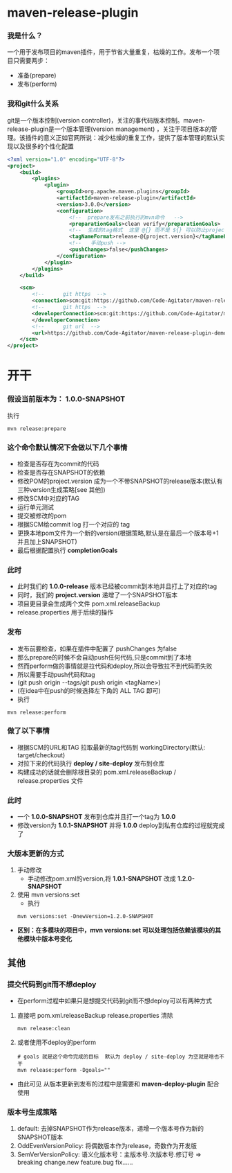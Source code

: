 # maven-release-plugin

### 我是什么？

一个用于发布项目的maven插件，用于节省大量重复，枯燥的工作。发布一个项目只需要两步：

* 准备(prepare)
* 发布(perform)

### 我和git什么关系

git是一个版本控制(version controller)，关注的事代码版本控制。maven-release-plugin是一个版本管理(version management)
，关注于项目版本的管理。该插件的意义正如官网所说：减少枯燥的重复工作，提供了版本管理的默认实现以及很多的个性化配置

```xml
<?xml version="1.0" encoding="UTF-8"?>
<project>
    <build>
        <plugins>
            <plugin>
                <groupId>org.apache.maven.plugins</groupId>
                <artifactId>maven-release-plugin</artifactId>
                <version>3.0.0</version>
                <configuration>
                    <!--  prepare发布之前执行的mvn命令   -->
                    <preparationGoals>clean verify</preparationGoals>
                    <!--  生成的tag格式  这里 @{} 而不是 ${} 可以防止project.version被其他方式覆盖 -->
                    <tagNameFormat>release-@{project.version}</tagNameFormat>
                    <!--   手动push -->
                    <pushChanges>false</pushChanges>
                </configuration>
            </plugin>
        </plugins>
    </build>

    <scm>
        <!--      git https  -->
        <connection>scm:git:https://github.com/Code-Agitator/maven-release-plugin-demo.git</connection>
        <!--      git https  -->
        <developerConnection>scm:git:https://github.com/Code-Agitator/maven-release-plugin-demo.git
        </developerConnection>
        <!--      git url  -->
        <url>https://github.com/Code-Agitator/maven-release-plugin-demo</url>
    </scm>
</project>
```

# 开干

### 假设当前版本为： **1.0.0-SNAPSHOT**

执行

```shell
mvn release:prepare
```

### 这个命令默认情况下会做以下几个事情

* 检查是否存在为commit的代码
* 检查是否存在SNAPSHOT的依赖
* 修改POM的project.version 成为一个不带SNAPSHOT的release版本(默认有三种version生成策略\[see 其他])
* 修改SCM中对应的TAG
* 运行单元测试
* 提交被修改的pom
* 根据SCM给commit log 打一个对应的 tag
* 更换本地pom文件为一个新的version(根据策略,默认是在最后一个版本号+1 并且加上SNAPSHOT)
* 最后根据配置执行 **completionGoals**

### 此时

* 此时我们的 **1.0.0-release** 版本已经被commit到本地并且打上了对应的tag
* 同时，我们的 **project.version** 递增了一个SNAPSHOT版本
* 项目更目录会生成两个文件 pom.xml.releaseBackup
* release.properties 用于后续的操作

### 发布

* 发布前要检查，如果在插件中配置了 pushChanges 为false
* 那么prepare的时候不会自动push任何代码,只是commit到了本地
* 然而perform做的事情就是拉代码和deploy,所以会导致拉不到代码而失败
* 所以需要手动push代码和tag
* (git push origin --tags/git push origin \<tagName>)
* (在idea中在push的时候选择左下角的 ALL TAG 即可)
* 执行

```shell
mvn release:perform
```

### 做了以下事情

* 根据SCM的URL和TAG 拉取最新的tag代码到 workingDirectory(默认: target/checkout)
* 对拉下来的代码执行 **deploy / site-deploy** 发布到仓库
* 构建成功的话就会删除根目录的 pom.xml.releaseBackup / release.properties 文件

### 此时

* 一个 **1.0.0-SNAPSHOT** 发布到仓库并且打一个tag为 **1.0.0**
* 修改version为 **1.0.1-SNAPSHOT** 并将 **1.0.0** deploy到私有仓库的过程就完成了

### 大版本更新的方式

1. 手动修改
    * 手动修改pom.xml的version,将 **1.0.1-SNAPSHOT** 改成 **1.2.0-SNAPSHOT**
2. 使用 mvn versions:set
    * 执行
   ```shell
   mvn versions:set -DnewVersion=1.2.0-SNAPSHOT 
   ```

* **区别：在多模块的项目中，mvn versions:set 可以处理包括依赖该模块的其他模块中版本号变化**

## 其他

### 提交代码到git而不想deploy

* 在perform过程中如果只是想提交代码到git而不想deploy可以有两种方式

1. 直接吧 pom.xml.releaseBackup release.properties 清除
   ```shell
   mvn release:clean
   ```

2. 或者使用不deploy的perform
   ```shell
   # goals 就是这个命令完成的目标  默认为 deploy / site-deploy 为空就是啥也不干
   mvn release:perform -Dgoals=""
   ```

* 由此可见 从版本更新到发布的过程中是需要和 **maven-deploy-plugin** 配合使用

### 版本号生成策略

1. default: 去掉SNAPSHOT作为release版本，递增一个版本号作为新的SNAPSHOT版本
2. OddEvenVersionPolicy: 将偶数版本作为release，奇数作为开发版
3. SemVerVersionPolicy: 语义化版本号：主版本号.次版本号.修订号 => breaking change.new feature.bug fix......




